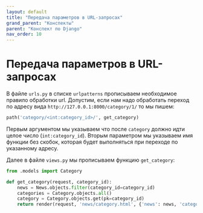 ```yaml
---
layout: default
title: "Передача параметров в URL-запросах"
grand_parent: "Конспекты"
parent: "Конспект по Django"
nav_order: 10
---
```


# Передача параметров в URL-запросах

В файле `urls.py` в списке `urlpatterns` прописываем необходимое правило обработки url. Допустим, если нам надо обработать переход по адресу вида `http://127.0.0.1:8000/category/1/` то мы пишем:

```python
path('category/<int:category_id>/', get_category)
```
Первым аргументом мы указываем что после `category` должно идти целое число (`int:category_id`). 
Вторым параметром мы указываем имя функции без скобок, которая будет выполняться при переходе по указанному адресу.

Далее в файле `views.py` мы прописываем функцию `get_category`:

```python
from .models import Category

def get_category(request, category_id):
	news = News.objects.filter(category_id=category_id)
	categories = Category.objects.all()
	category = Category.objects.get(pk=category_id)
	return render(request, 'news/category.html', {'news': news, 'categories': categories, 'category': category})
```
